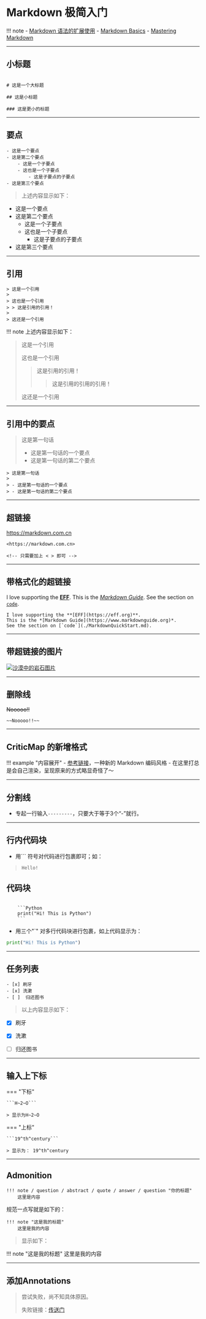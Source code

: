 # Markdown 极简入门


!!! note
    - [Markdown 语法的扩展使用](https://markdown.com.cn/extended-syntax/availability.html)
    - [Markdown Basics](https://daringfireball.net/projects/markdown/basics)
    - [Mastering Markdown](https://guides.github.com/features/mastering-markdown/)

------------


## 小标题

```

# 这是一个大标题

## 这是小标题

### 这是更小的标题

```


-------------



## 要点 

```
- 这是一个要点 
- 这是第二个要点 
    - 这是一个子要点 
    - 这也是一个子要点
        - 这是子要点的子要点
- 这是第三个要点
```

> 上述内容显示如下：

- 这是一个要点 
- 这是第二个要点 
    - 这是一个子要点 
    - 这也是一个子要点
        - 这是子要点的子要点
- 这是第三个要点


----------

## 引用 

```
> 这是一个引用
> 
> 这也是一个引用 
> > 这是引用的引用！ 
> 
> 这还是一个引用

```

!!! note 
    上述内容显示如下：
> 这是一个引用
> 
> 这也是一个引用 
> > 这是引用的引用！ 
> > > 这是引用的引用的引用！ 
> 
> 这还是一个引用

-------------
## 引用中的要点

> 这是第一句话
> 
> - 这是第一句话的一个要点
> - 这是第一句话的第二个要点

```
> 这是第一句话
> 
> - 这是第一句话的一个要点
> - 这是第一句话的第二个要点
```


-----------------

## 超链接

<https://markdown.com.cn>

```
<https://markdown.com.cn> 

<!-- 只需要加上 < > 即可 -->
```


------

## 带格式化的超链接


I love supporting the **[EFF](https://eff.org)**.
This is the *[Markdown Guide](https://www.markdownguide.org)*.
See the section on [`code`](./MarkdownQuickStart.md).

```
I love supporting the **[EFF](https://eff.org)**.
This is the *[Markdown Guide](https://www.markdownguide.org)*.
See the section on [`code`](./MarkdownQuickStart.md).
```

-----------

## 带超链接的图片

[![沙漠中的岩石图片](../../picx/Example-7x7-30-2000.jpg "Shiprock")](https://markdown.com.cn)

----------------------

## 删除线

~~Nooooo!!~~

```
~~Nooooo!!~~
```


---------


## CriticMap 的新增格式

!!! example "内容展开"
    - [参考链接](https://github.com/CriticMarkup/CriticMarkup-toolkit)，一种新的 Markdown 编码风格
    - 在这里打总是会自己渲染，呈现原来的方式略显奇怪了～

   

    
----------

## 分割线


- 专起一行输入`---------`，只要大于等于3个“-”就行。


---------


## 行内代码块

- 用`\`` 符号对代码进行包裹即可；如： 

> `Hello!`


## 代码块

```text 
    
    ```Python
    print("Hi! This is Python")
    ```

```

- 用三个"`" 对多行代码块进行包裹，如上代码显示为：



```Python
print("Hi! This is Python")
```

---------------

## 任务列表


```text 
- [x] 刷牙
- [x] 洗漱
- [ ]  归还图书
```

> 以上内容显示如下：

- [x] 刷牙
- [x] 洗漱
- [ ]  归还图书


------

## 输入上下标


=== "下标"

    ```H~2~O```

    > 显示为H~2~O


=== "上标"

    ```19^th^century```

    > 显示为： 19^th^century


---------


## Admonition

```text 
!!! note / question / abstract / quote / answer / question "你的标题"
    这里是内容
```

规范一点写就是如下的：

```text 
!!! note "这是我的标题"
    这里是我的内容
```

> 显示如下：

!!! note "这是我的标题"
    这里是我的内容

------




## 添加Annotations

> 尝试失败，尚不知具体原因。
>
> 失败链接：[传送门](https://squidfunk.github.io/mkdocs-material/reference/annotations/)




